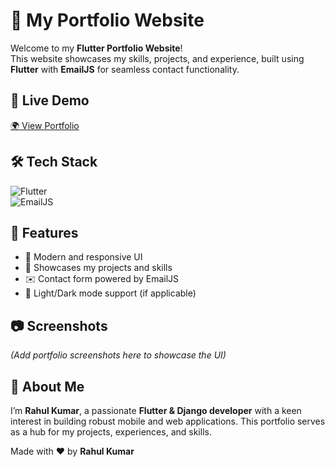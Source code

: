 # 🚀 My Portfolio Website  

Welcome to my **Flutter Portfolio Website**!  
This website showcases my skills, projects, and experience, built using **Flutter** with **EmailJS** for seamless contact functionality.  

## 🔗 Live Demo  
[🌍 View Portfolio](https://devrahul999.netlify.app)  

## 🛠️ Tech Stack  
![Flutter](https://img.shields.io/badge/Flutter-02569B?style=for-the-badge&logo=flutter&logoColor=white)  
![EmailJS](https://img.shields.io/badge/EmailJS-ff5e00?style=for-the-badge&logoColor=white)  

## 📌 Features  
- 🎨 Modern and responsive UI  
- 📂 Showcases my projects and skills  
- ✉️ Contact form powered by EmailJS  
- 🌙 Light/Dark mode support (if applicable)  

## 📷 Screenshots  
*(Add portfolio screenshots here to showcase the UI)*  

## 🌟 About Me  
I’m **Rahul Kumar**, a passionate **Flutter & Django developer** with a keen interest in building robust mobile and web applications. This portfolio serves as a hub for my projects, experiences, and skills.  


Made with ❤️ by **Rahul Kumar**  
